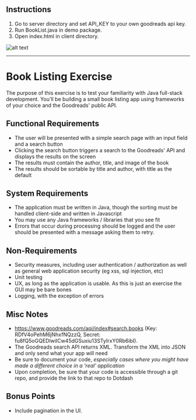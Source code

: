 
## Instructions ##
1. Go to server directory and set API_KEY to your own goodreads api key.
2. Run BookList.java in demo package.
2. Open index.html in client directory.

![alt text](https://i.imgur.com/CCTkoVU.png)

---

# Book Listing Exercise #

The purpose of this exercise is to test your familiarity with Java full-stack development.  You'll be building a small book listing app using frameworks of your choice and the Goodreads' public API.

## Functional Requirements ##

* The user will be presented with a simple search page with an input field and a search button
* Clicking the search button triggers a search to the Goodreads' API and displays the results on the screen
* The results must contain the author, title, and image of the book
* The results should be sortable by title and author, with title as the default

## System Requirements ##

* The application must be written in Java, though the sorting must be handled client-side and written in Javascript
* You may use any Java frameworks / libraries that you see fit
* Errors that occur during processing should be logged and the user should be presented with a message asking them to retry.

## Non-Requirements ##

* Security measures, including user authentication / authorization as well as general web application security (eg xss, sql injection, etc)
* Unit testing
* UX, as long as the application is usable.  As this is just an exercise the GUI may be bare bones
* Logging, with the exception of errors

## Misc Notes ##

* https://www.goodreads.com/api/index#search.books (Key: RDfV4oPehM6jNhxfNQzzQ, Secret: fu8fQ5oGQEDlwiICw45dGSuxiu13STyIrxY0Rb6ibI).
* The Goodreads search API returns XML. Transform the XML into JSON and only send what your app will need
* Be sure to document your code, _especially cases where you might have made a different choice in a 'real' application_
* Upon completion, be sure that your code is accessible through a git repo, and provide the link to that repo to Dotdash

## Bonus Points ##

* Include pagination in the UI.
